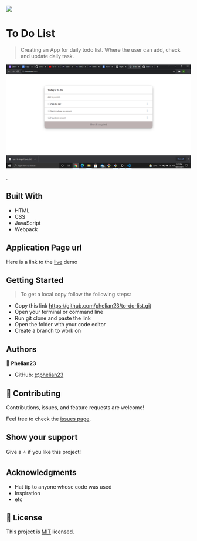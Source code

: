 ![](https://img.shields.io/badge/Microverse-blueviolet)

# To Do List

> Creating an App for daily todo list. Where the user can add, check and update daily task.

![screenshot](./src/2021-10-27.png)

.

## Built With

- HTML
- CSS
- JavaScript
- Webpack

## Application Page url

Here is a link to the [live](https://phelian23.github.io/too-list) demo


## Getting Started

> To get a local copy follow the following steps:

- Copy this link https://github.com/phelian23/to-do-list.git
- Open your terminal or command line
- Run git clone and paste the link
- Open the folder with your code editor
- Create a branch to work on

## Authors

👤 **Phelian23**

- GitHub: [@phelian23](https://github.com/phelian23)

## 🤝 Contributing

Contributions, issues, and feature requests are welcome!

Feel free to check the [issues page](../../issues/).

## Show your support

Give a ⭐️ if you like this project!

## Acknowledgments

- Hat tip to anyone whose code was used
- Inspiration
- etc

## 📝 License

This project is [MIT](./MIT.md) licensed.
